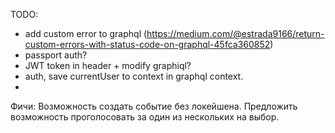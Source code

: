 TODO:
- add custom error to graphql (https://medium.com/@estrada9166/return-custom-errors-with-status-code-on-graphql-45fca360852)
- passport auth? 
- JWT token in header + modify graphiql?
- auth, save currentUser to context in graphql context.
- 

Фичи:
Возможность создать событие без локейшена.
Предложить возможность проголосовать за один из нескольких на выбор.
